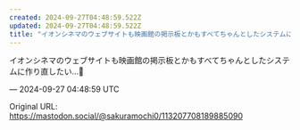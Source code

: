 ```yaml
---
created: 2024-09-27T04:48:59.522Z
updated: 2024-09-27T04:48:59.522Z
title: "イオンシネマのウェブサイトも映画館の掲示板とかもすべてちゃんとしたシステムに作り[...]"
---
```


<p>イオンシネマのウェブサイトも映画館の掲示板とかもすべてちゃんとしたシステムに作り直したい…🥲</p>

&mdash; 2024-09-27 04:48:59 UTC

Original URL: https://mastodon.social/@sakuramochi0/113207708189885090
